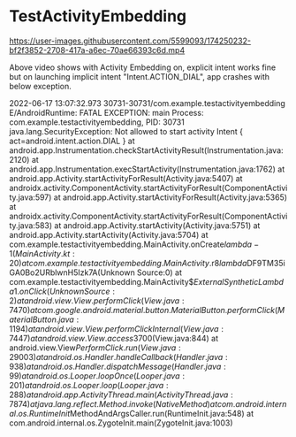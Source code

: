 # TestActivityEmbedding

https://user-images.githubusercontent.com/5599093/174250232-bf2f3852-2708-417a-a6ec-70ae66393c6d.mp4

Above video shows with Activity Embedding on, explicit intent works fine
but on launching implicit intent "Intent.ACTION_DIAL", app crashes with below exception.

2022-06-17 13:07:32.973 30731-30731/com.example.testactivityembedding E/AndroidRuntime: FATAL EXCEPTION: main
    Process: com.example.testactivityembedding, PID: 30731
    java.lang.SecurityException: Not allowed to start activity Intent { act=android.intent.action.DIAL }
        at android.app.Instrumentation.checkStartActivityResult(Instrumentation.java:2120)
        at android.app.Instrumentation.execStartActivity(Instrumentation.java:1762)
        at android.app.Activity.startActivityForResult(Activity.java:5407)
        at androidx.activity.ComponentActivity.startActivityForResult(ComponentActivity.java:597)
        at android.app.Activity.startActivityForResult(Activity.java:5365)
        at androidx.activity.ComponentActivity.startActivityForResult(ComponentActivity.java:583)
        at android.app.Activity.startActivity(Activity.java:5751)
        at android.app.Activity.startActivity(Activity.java:5704)
        at com.example.testactivityembedding.MainActivity.onCreate$lambda-1(MainActivity.kt:20)
        at com.example.testactivityembedding.MainActivity.$r8$lambda$DF9TM35iGA0Bo2URblwnH5Izk7A(Unknown Source:0)
        at com.example.testactivityembedding.MainActivity$$ExternalSyntheticLambda1.onClick(Unknown Source:2)
        at android.view.View.performClick(View.java:7470)
        at com.google.android.material.button.MaterialButton.performClick(MaterialButton.java:1194)
        at android.view.View.performClickInternal(View.java:7447)
        at android.view.View.access$3700(View.java:844)
        at android.view.View$PerformClick.run(View.java:29003)
        at android.os.Handler.handleCallback(Handler.java:938)
        at android.os.Handler.dispatchMessage(Handler.java:99)
        at android.os.Looper.loopOnce(Looper.java:201)
        at android.os.Looper.loop(Looper.java:288)
        at android.app.ActivityThread.main(ActivityThread.java:7874)
        at java.lang.reflect.Method.invoke(Native Method)
        at com.android.internal.os.RuntimeInit$MethodAndArgsCaller.run(RuntimeInit.java:548)
        at com.android.internal.os.ZygoteInit.main(ZygoteInit.java:1003)
